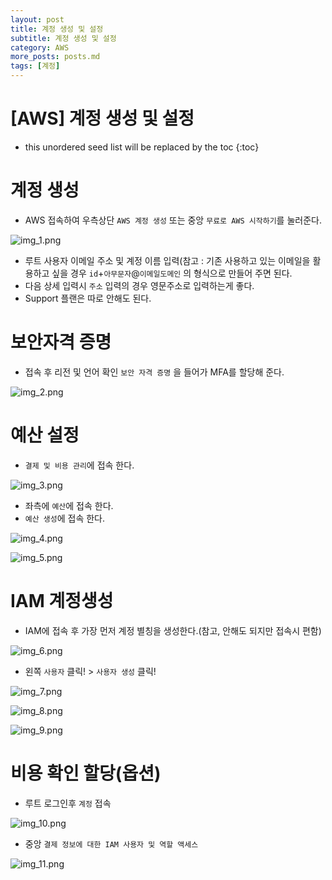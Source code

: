```yaml
---
layout: post
title: 계정 생성 및 설정
subtitle: 계정 생성 및 설정
category: AWS
more_posts: posts.md
tags: [계정]
---
```

# [AWS] 계정 생성 및 설정

<!--more-->
<!-- Table of contents -->
* this unordered seed list will be replaced by the toc
{:toc}


# 계정 생성
- AWS 접속하여 우측상단 `AWS 계정 생성` 또는 중앙 `무료로 AWS 시작하기`를 눌러준다.

![img_1.png](/assets/img/AWS/img1/img_1.png)

- 루트 사용자 이메일 주소 및 계정 이름 입력(참고 : 기존 사용하고 있는 이메일을 활용하고 싶을 경우 `id`+`아무문자`@`이메일도메인` 의 형식으로 만들어 주면 된다.
- 다음 상세 입력시 `주소` 입력의 경우 영문주소로 입력하는게 좋다.
- Support 플랜은 따로 안해도 된다.

# 보안자격 증명
- 접속 후 리전 및 언어 확인 `보안 자격 증명` 을 들어가 MFA를 할당해 준다.

![img_2.png](/assets/img/AWS/img1/img_2.png)

# 예산 설정
- `결제 및 비용 관리`에 접속 한다.

![img_3.png](/assets/img/AWS/img1/img_3.png)

- 좌측에 `예산`에 접속 한다.
- `예산 생성`에 접속 한다.

![img_4.png](/assets/img/AWS/img1/img_4.png)

![img_5.png](/assets/img/AWS/img1/img_5.png)

# IAM 계정생성
- IAM에 접속 후 가장 먼저 계정 별칭을 생성한다.(참고, 안해도 되지만 접속시 편함)

![img_6.png](/assets/img/AWS/img1/img_6.png)

- 왼쪽 `사용자` 클릭! > `사용자 생성` 클릭!

![img_7.png](/assets/img/AWS/img1/img_7.png)

![img_8.png](/assets/img/AWS/img1/img_8.png)

![img_9.png](/assets/img/AWS/img1/img_9.png)

# 비용 확인 할당(옵션)
- 루트 로그인후 `계정` 접속

![img_10.png](/assets/img/AWS/img1/img_10.png)

- 중앙 `결제 정보에 대한 IAM 사용자 및 역할 액세스`

![img_11.png](/assets/img/AWS/img1/img_11.png)